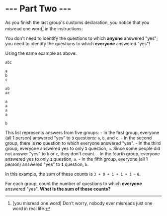# --- Part Two ---

As you finish the last group's customs declaration, you notice that you misread one word[^1] in the instructions:

You don't need to identify the questions to which **anyone** answered "yes"; you need to identify the questions to which **everyone** answered "yes"!

Using the same  example as above:
```
abc

a
b
c

ab
ac

a
a
a
a

b
```

This list represents answers from five groups:
    - In the first group, everyone (all 1 person) answered "yes" to **`3`** questions: `a`, `b`, and `c`.
    - In the second group, there is **no** question to which everyone answered "yes".
    - In the third group, everyone answered yes to only **`1`** question, `a`. Since some people did not answer "yes" to `b` or `c`, they don't count.
    - In the fourth group, everyone answered yes to only **`1`** question, `a`.
    - In the fifth group, everyone (all 1 person) answered "yes" to **`1`** question, `b`.

In this example, the sum of these counts is `3 + 0 + 1 + 1 + 1` = **`6`**.

For each group, count the number of questions to which **everyone** answered "yes". **What is the sum of those counts?**

[^1]: [you misread one word] Don't worry, nobody ever misreads just one word in real life.
